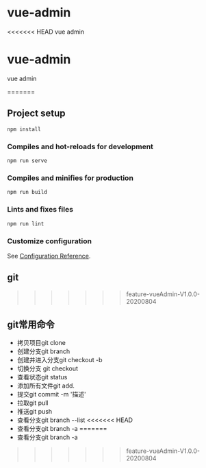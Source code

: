 # vue-admin
<<<<<<< HEAD
vue admin


# vue-admin
vue admin

=======

## Project setup
```
npm install
```

### Compiles and hot-reloads for development
```
npm run serve
```

### Compiles and minifies for production
```
npm run build
```

### Lints and fixes files
```
npm run lint
```

### Customize configuration
See [Configuration Reference](https://cli.vuejs.org/config/).

## git
>>>>>>> feature-vueAdmin-V1.0.0-20200804
## git常用命令

- 拷贝项目git clone
- 创建分支git branch
- 创建并进入分支git checkout -b<nam>
- 切换分支 git checkout<name>
- 查看状态git status
- 添加所有文件git add.
- 提交git commit -m '描述'
- 拉取git pull
- 推送git push
- 查看分支git branch --list
<<<<<<< HEAD
- 查看分支git branch -a
=======
- 查看分支git branch -a

>>>>>>> feature-vueAdmin-V1.0.0-20200804
